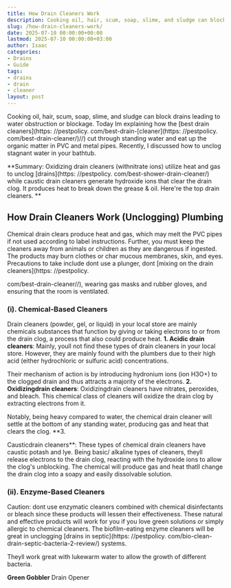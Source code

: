```yaml
---
title: How Drain Cleaners Work
description: Cooking oil, hair, scum, soap, slime, and sludge can block drains leading to water obstruction or blockage. Today Im explaining how the best drain cleaners...
slug: /how-drain-cleaners-work/
date: 2025-07-10 00:00:00+00:00
lastmod: 2025-07-10 00:00:00+03:00
author: Isaac
categories:
- Drains
- Guide
tags:
- drains
- drain
- cleaner
layout: post
---
```


Cooking oil, hair, scum, soap, slime, and sludge can block drains leading to water obstruction or blockage. Today Im explaining how the [best drain cleaners](https: //pestpolicy. com/best-drain-[cleaner](https: //pestpolicy. com/best-drain-cleaner/)//) cut through standing water and eat up the organic matter in PVC and metal pipes. Recently, I discussed how to unclog stagnant water in your bathtub.

**Summary: Oxidizing drain cleaners (withnitrate ions) utilize heat and gas to unclog [drains](https: //pestpolicy. com/best-shower-drain-cleaner/) while caustic drain cleaners generate hydroxide ions that clear the drain clog. It produces heat to break down the grease & oil. Here're the top drain cleaners. **

##  How Drain Cleaners Work (Unclogging) Plumbing

Chemical drain clears produce heat and gas, which may melt the PVC pipes if not used according to label instructions. Further, you must keep the cleaners away from animals or children as they are dangerous if ingested. The products may burn clothes or char mucous membranes, skin, and eyes. Precautions to take include dont use a plunger, dont [mixing on the drain cleaners](https: //pestpolicy.

com/best-drain-cleaner//), wearing gas masks and rubber gloves, and ensuring that the room is ventilated.

###  (i). Chemical-Based Cleaners

Drain cleaners (powder, gel, or liquid) in your local store are mainly chemicals substances that function by giving or taking electrons to or from the drain clog, a process that also could produce heat. **1. Acidic drain cleaners**: Mainly, youll not find these types of drain cleaners in your local store. However, they are mainly found with the plumbers due to their high acid (either hydrochloric or sulfuric acid) concentrations.

Their mechanism of action is by introducing hydronium ions (ion H3O+) to the clogged drain and thus attracts a majority of the electrons. **2. Oxidizingdrain cleaners**: Oxidizingdrain cleaners have nitrates, peroxides, and bleach. This chemical class of cleaners will oxidize the drain clog by extracting electrons from it.

Notably, being heavy compared to water, the chemical drain cleaner will settle at the bottom of any standing water, producing gas and heat that clears the clog. **3.

Causticdrain cleaners**: These types of chemical drain cleaners have caustic potash and lye. Being basic/ alkaline types of cleaners, theyll release electrons to the drain clog, reacting with the hydroxide ions to allow the clog's unblocking. The chemical will produce gas and heat thatll change the drain clog into a soapy and easily dissolvable solution.

###  (ii). Enzyme-Based Cleaners

Caution: dont use enzymatic cleaners combined with chemical disinfectants or bleach since these products will lessen their effectiveness. These natural and effective products will work for you if you love green solutions or simply allergic to chemical cleaners. The biofilm-eating enzyme cleaners will be great in unclogging [drains in septic](https: //pestpolicy. com/bio-clean-drain-septic-bacteria-2-review/) systems.

Theyll work great with lukewarm water to allow the growth of different bacteria.

**Green Gobbler** Drain Opener
